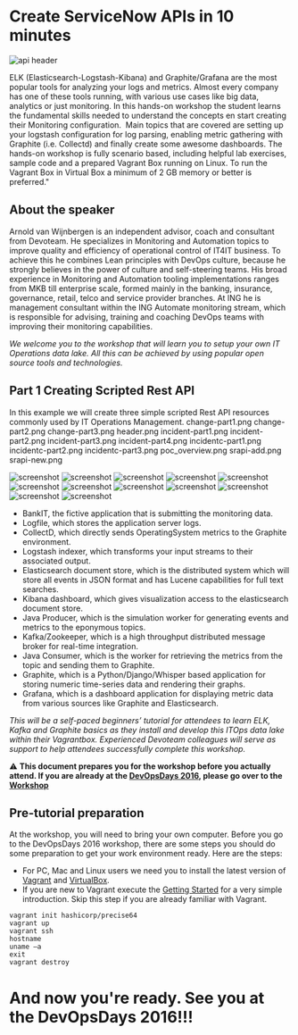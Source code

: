 # Create ServiceNow APIs in 10 minutes 

<img src="https://raw.githubusercontent.com/avwsolutions/SN-API-Examples/master/Content/header.png" alt="api header">

ELK (Elasticsearch-Logstash-Kibana) and Graphite/Grafana are the most popular tools for analyzing your logs and metrics. Almost every company has one of these tools running, with various use cases like big data, analytics or just monitoring.
In this hands-on workshop the student learns the fundamental skills needed to understand the concepts en start creating their Monitoring configuration. 
Main topics that are covered are setting up your logstash configuration for log parsing, enabling metric gathering with Graphite (i.e. Collectd) and finally create some awesome dashboards.
The hands-on workshop is fully scenario based, including helpful lab exercises, sample code and a prepared Vagrant Box running on Linux.
To run the Vagrant Box in Virtual Box a minimum of 2 GB memory or better is preferred."

## About the speaker
Arnold van Wijnbergen is an independent advisor, coach and consultant from Devoteam. He specializes in Monitoring and Automation topics to improve quality and efficiency of operational control of IT4IT business. To achieve this he combines Lean principles with DevOps culture, because he strongly believes in the power of culture and self-steering teams. His broad experience in Monitoring and Automation tooling implementations ranges from MKB till enterprise scale, formed mainly in the banking, insurance, governance, retail, telco and service provider branches.
At ING he is management consultant within the ING Automate monitoring stream, which is responsible for advising, training and coaching DevOps teams with improving their monitoring capabilities.

*We welcome you to the workshop that will learn you to setup your own IT Operations data lake. All this can be achieved by using popular open source tools and technologies.* 

## Part 1 Creating Scripted Rest API 

In this example we will create three simple scripted Rest API resources commonly used by IT Operations Management.
change-part1.png
change-part2.png
change-part3.png
header.png
incident-part1.png
incident-part2.png
incident-part3.png
incident-part4.png
incidentc-part1.png
incidentc-part2.png
incidentc-part3.png
poc_overview.png
srapi-add.png
srapi-new.png


<img src="https://raw.githubusercontent.com/avwsolutions/SN-API-Examples/master/Content/incident-part1.png" alt="screenshot">
<img src="https://raw.githubusercontent.com/avwsolutions/SN-API-Examples/master/Content/incident-part2.png" alt="screenshot">
<img src="https://raw.githubusercontent.com/avwsolutions/SN-API-Examples/master/Content/incident-part3.png" alt="screenshot">
<img src="https://raw.githubusercontent.com/avwsolutions/SN-API-Examples/master/Content/incident-part4.png" alt="screenshot">

<img src="https://raw.githubusercontent.com/avwsolutions/SN-API-Examples/master/Content/incidentc-part1.png" alt="screenshot">
<img src="https://raw.githubusercontent.com/avwsolutions/SN-API-Examples/master/Content/incidentc-part2.png" alt="screenshot">
<img src="https://raw.githubusercontent.com/avwsolutions/SN-API-Examples/master/Content/incidentc-part3.png" alt="screenshot">
<img src="https://raw.githubusercontent.com/avwsolutions/SN-API-Examples/master/Content/incident-part4.png" alt="screenshot">

<img src="https://raw.githubusercontent.com/avwsolutions/SN-API-Examples/master/Content/change-part1.png" alt="screenshot">
<img src="https://raw.githubusercontent.com/avwsolutions/SN-API-Examples/master/Content/change-part2.png" alt="screenshot">
<img src="https://raw.githubusercontent.com/avwsolutions/SN-API-Examples/master/Content/change-part3.png" alt="screenshot">
<img src="https://raw.githubusercontent.com/avwsolutions/SN-API-Examples/master/Content/incident-part4.png" alt="screenshot">


-	BankIT, the fictive application that is submitting the monitoring data.
-	Logfile, which stores the application server logs.
-	CollectD, which directly sends OperatingSystem metrics to the Graphite environment.
-	Logstash indexer, which transforms your input streams to their associated output.
-	Elasticsearch document store, which is the distributed system which will store all events in JSON format and has Lucene capabilities for full text searches.
-	Kibana dashboard, which gives visualization access to the elasticsearch document store.
-	Java Producer, which is the simulation worker for generating events and metrics to the eponymous topics.
-	Kafka/Zookeeper, which is a high throughput distributed message broker for real-time integration.
-	Java Consumer, which is the worker for retrieving the metrics from the topic and sending them to Graphite.
-	Graphite, which is a Python/Django/Whisper based application for storing numeric time-series data and rendering their graphs. 
-	Grafana, which is a dashboard application for displaying metric data from various sources like Graphite and Elasticsearch.

*This will be a self-paced beginners’ tutorial for attendees to learn ELK, Kafka and Graphite basics as they install and develop this ITOps data lake within their Vagrantbox. Experienced Devoteam colleagues will serve as support to help attendees successfully complete this workshop.*

:warning: **This document prepares you for the workshop before you actually attend. If you are already at the [DevOpsDays 2016](http://www.devopsdays.org/events/2016-amsterdam/workshops/arnold-van-wijnbergen/), please go over to the [Workshop](https://github.com/avwsolutions/DOD-AMS-Workshop/blob/master/workshop.md)**

## Pre-tutorial preparation
At the workshop, you will need to bring your own computer. Before you go to the DevOpsDays 2016 workshop, there are some steps you should do some preparation to get your work environment ready. Here are the steps:
- For PC, Mac and Linux users we need you to install the latest version of [Vagrant](https://www.vagrantup.com/downloads.html) and [VirtualBox](https://www.virtualbox.org/wiki/Linux_Downloads).
- If you are new to Vagrant execute the [Getting Started](https://www.vagrantup.com/docs/getting-started/) for a very simple introduction. Skip this step if you are already familiar with Vagrant.
```
vagrant init hashicorp/precise64
vagrant up
vagrant ssh
hostname
uname –a
exit
vagrant destroy
```
# **And now you're ready. See you at the DevOpsDays 2016!!!**

